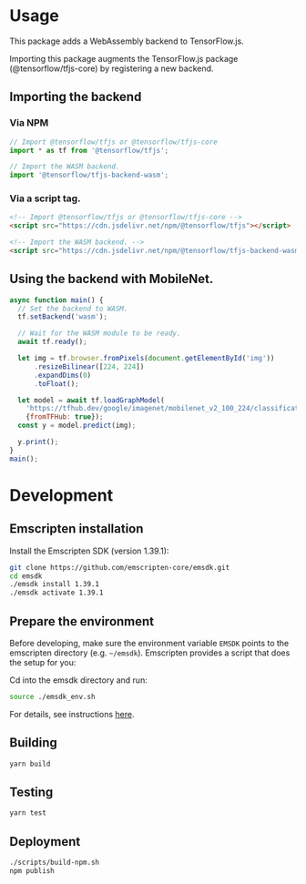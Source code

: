# Usage

This package adds a WebAssembly backend to TensorFlow.js.

Importing this package augments the TensorFlow.js package
(@tensorflow/tfjs-core) by registering a new backend.

## Importing the backend

### Via NPM

```js
// Import @tensorflow/tfjs or @tensorflow/tfjs-core
import * as tf from '@tensorflow/tfjs';

// Import the WASM backend.
import '@tensorflow/tfjs-backend-wasm';
```

### Via a script tag.

```html
<!-- Import @tensorflow/tfjs or @tensorflow/tfjs-core -->
<script src="https://cdn.jsdelivr.net/npm/@tensorflow/tfjs"></script>

<!-- Import the WASM backend. -->
<script src="https://cdn.jsdelivr.net/npm/@tensorflow/tfjs-backend-wasm"></script>
```

## Using the backend with MobileNet.

```js
async function main() {
  // Set the backend to WASM.
  tf.setBackend('wasm');

  // Wait for the WASM module to be ready.
  await tf.ready();

  let img = tf.browser.fromPixels(document.getElementById('img'))
      .resizeBilinear([224, 224])
      .expandDims(0)
      .toFloat();

  let model = await tf.loadGraphModel(
    'https://tfhub.dev/google/imagenet/mobilenet_v2_100_224/classification/2',
    {fromTFHub: true});
  const y = model.predict(img);

  y.print();
}
main();
```

# Development

## Emscripten installation

Install the Emscripten SDK (version 1.39.1):

```sh
git clone https://github.com/emscripten-core/emsdk.git
cd emsdk
./emsdk install 1.39.1
./emsdk activate 1.39.1
```

## Prepare the environment

Before developing, make sure the environment variable `EMSDK` points to the
emscripten directory (e.g. `~/emsdk`). Emscripten provides a script that does
the setup for you:

Cd into the emsdk directory and run:

```sh
source ./emsdk_env.sh
```

For details, see instructions
[here](https://emscripten.org/docs/getting_started/downloads.html#installation-instructions).

## Building

```sh
yarn build
```

## Testing

```sh
yarn test
```

## Deployment
```sh
./scripts/build-npm.sh
npm publish
```
